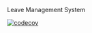 Leave Management System











[![codecov](https://codecov.io/gh/UtkarshV09/DeepStrat-LMS/branch/main/graph/badge.svg?token=YOURTOKEN)](https://codecov.io/gh/your-username/your-repo)
